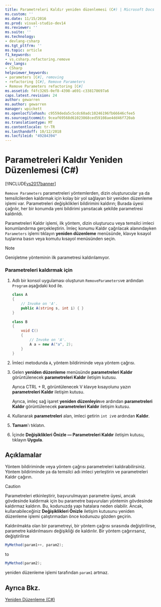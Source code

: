 ```yaml
---
title: Parametreleri Kaldır yeniden düzenlemesi (C#) | Microsoft Docs
ms.custom: ''
ms.date: 11/15/2016
ms.prod: visual-studio-dev14
ms.reviewer: ''
ms.suite: ''
ms.technology:
- devlang-csharp
ms.tgt_pltfrm: ''
ms.topic: article
f1_keywords:
- vs.csharp.refactoring.remove
dev_langs:
- CSharp
helpviewer_keywords:
- parameters [C#], removing
- refactoring [C#], Remove Parameters
- Remove Parameters refactoring [C#]
ms.assetid: f4fc3265-0ef8-4398-a691-c338178697a6
caps.latest.revision: 24
author: gewarren
ms.author: gewarren
manager: wpickett
ms.openlocfilehash: c9559deda5c5cdc60adc10246196fb66646cfee5
ms.sourcegitcommit: 9ceaf69568d61023868ced59108ae4dd46f720ab
ms.translationtype: MT
ms.contentlocale: tr-TR
ms.lasthandoff: 10/12/2018
ms.locfileid: "49284394"
---
```

# <a name="remove-parameters-refactoring-c"></a>Parametreleri Kaldır Yeniden Düzenlemesi (C#)
[!INCLUDE[vs2017banner](../includes/vs2017banner.md)]

`Remove Parameters` parametreleri yöntemlerden, dizin oluşturucular ya da temsilcilerden kaldırmak için kolay bir yol sağlayan bir yeniden düzenleme işlemi var. Parametreleri değişiklikleri bildirimini kaldırın; Burada üyesi çağrılır, her bir konumda yeni bildirimi yansıtacak şekilde parametresi kaldırıldı.  
  
 Parametreleri Kaldır işlemi, ilk yöntem, dizin oluşturucu veya temsilci imleci konumlandırma gerçekleştirin. İmleç konumu Kaldır çağrılacak alanındayken `Parameters` işlemi tıklayın **yeniden düzenleme** menüsünde, klavye kısayol tuşlarına basın veya komutu kısayol menüsünden seçin.  
  
> [!NOTE]
>  Genişletme yönteminin ilk parametresi kaldırılamıyor.  
  
### <a name="to-remove-parameters"></a>Parametreleri kaldırmak için  
  
1.  Adlı bir konsol uygulaması oluşturun `RemoveParameters`ve ardından `Program` aşağıdaki kod ile.  
  
    ```csharp  
    class A  
    {  
        // Invoke on 'A'.  
        public A(string s, int i) { }  
    }  
  
    class B  
    {  
        void C()  
        {  
            // Invoke on 'A'.  
            A a = new A("a", 2);  
        }  
    }  
    ```  
  
2.  İmleci metodunda `A`, yöntem bildiriminde veya yöntem çağrısı.  
  
3.  Gelen **yeniden düzenleme** menüsünde **parametreleri Kaldır** görüntülenecek **parametreleri Kaldır** iletişim kutusu.  
  
     Ayrıca CTRL + R, görüntülenecek V klavye kısayolunu yazın **parametreleri Kaldır** iletişim kutusu.  
  
     Ayrıca, imleç sağ işaret **yeniden düzenleyin**ve ardından **parametreleri Kaldır** görüntülenecek **parametreleri Kaldır** iletişim kutusu.  
  
4.  Kullanarak **parametreleri** alan, imleci getirin `int i`ve ardından **Kaldır**.  
  
5.  **Tamam**'ı tıklatın.  
  
6.  İçinde **Değişiklikleri Önizle — Parametreleri Kaldır** iletişim kutusu, tıklayın **Uygula**.  
  
## <a name="remarks"></a>Açıklamalar  
 Yöntem bildiriminde veya yöntem çağrısı parametreleri kaldırabilirsiniz. Yöntem bildiriminde ya da temsilci adı imleci yerleştirin ve parametreleri Kaldır çağırın.  
  
> [!CAUTION]
>  Parametreleri etkinleştirir, başvurulmayan parametre üyesi, ancak gövdesinde kaldırmak için bu parametre başvuruları yöntemin gövdesinde kaldırmaz kaldırın. Bu, kodunuzda yapı hatalara neden olabilir. Ancak, kullanabileceğiniz **Değişiklikleri Önizle** iletişim kutusunu yeniden düzenleme işlemi çalıştırmadan önce kodunuzu gözden geçirin.  
  
 Kaldırılmakta olan bir parametreyi, bir yöntem çağrısı sırasında değiştirilirse, parametre kaldırılmasını değişikliği de kaldırılır. Bir yöntem çağırırsanız, değiştirilirse  
  
```csharp  
MyMethod(param1++, param2);  
```  
  
 to  
  
```csharp  
MyMethod(param2);  
```  
  
 yeniden düzenleme işlemi tarafından `param1` artmaz.  
  
## <a name="see-also"></a>Ayrıca Bkz.  
 [Yeniden Düzenleme (C#)](../csharp-ide/refactoring-csharp.md)